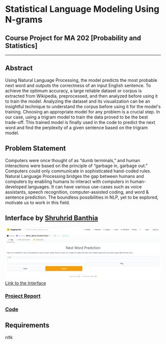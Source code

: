 # Statistical Language Modeling Using N-grams

## Course Project for MA 202 [Probability and Statistics]

***

## Abstract

Using Natural Language Processing, the model predicts the most probable next word and outputs the correctness of an input English sentence. To achieve the optimum accuracy, a large reliable dataset or corpus is extracted from Wikipedia, preprocessed, and then analyzed before using it to train the model. Analyzing the dataset and its visualization can be an insightful technique to understand the corpus before using it for the model's training. Choosing an appropriate model for any problem is a crucial step. In our case, using a trigram model to train the data proved to be the best trade-off. This trained model is finally used in the code to predict the next word and find the perplexity of a given sentence based on the trigram model.

## Problem Statement 

Computers were once thought of as “dumb terminals,” and human interactions were based on the principle of “garbage in, garbage out.” Computers could only communicate in sophisticated hand-coded rules. Natural Language Processing bridges the gap between humans and computers by enabling humans to interact with computers in human-developed languages. It can have various use-cases such as voice assistants, speech recognition, computer-assisted coding, and word & sentence prediction. The boundless possibilities in NLP, yet to be explored, motivate us to work in this field.


## Interface by [Shruhrid Banthia](https://github.com/sbthycode)

![demo](https://github.com/pps-19012/Statistical-Language-Modelling-using-N-grams/blob/main/Screenshot%202022-06-11%20123136.png)
[Link to the Interface](https://huggingface.co/spaces/Shruhrid/Next_Word_Prediction)


### [Project Report](https://github.com/pps-19012/Statistical-Language-Modelling-using-N-grams/blob/main/Report.pdf)
### [Code](https://github.com/pps-19012/Statistical-Language-Modelling-using-N-grams/blob/main/Project_Code.ipynb)

## Requirements 

nltk

